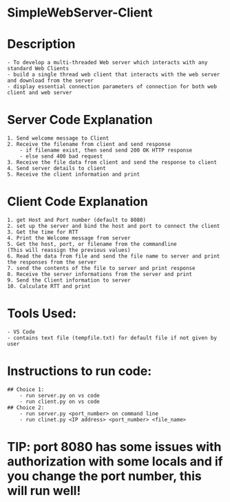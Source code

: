 # SimpleWebServer-Client
# Description 
    - To develop a multi-threaded Web server which interacts with any standard Web Clients
    - build a single thread web client that interacts with the web server and download from the server
    - display essential connection parameters of connection for both web client and web server

# Server Code Explanation
    1. Send welcome message to Client
    2. Receive the filename from client and send response 
        - if filename exist, then send send 200 OK HTTP response
        - else send 400 bad request
    3. Receive the file data from client and send the response to client
    4. Send server details to client
    5. Receive the client information and print

# Client Code Explanation
    1. get Host and Port number (default to 8080) 
    2. set up the server and bind the host and port to connect the client 
    3. Get the time for RTT 
    4. Print the Welcome message from server
    5. Get the host, port, or filename from the commandline 
    (This will reassign the previous values)
    6. Read the data from file and send the file name to server and print the responses from the server
    7. send the contents of the file to server and print response
    8. Receive the server informations from the server and print
    9. Send the Client information to server
    10. Calculate RTT and print

# Tools Used: 
    - VS Code
    - contains text file (tempfile.txt) for default file if not given by user
# Instructions to run code:
    ## Choice 1:
        - run server.py on vs code 
        - run client.py on vs code
    ## Choice 2: 
        - run server.py <port_number> on command line
        - run clinet.py <IP address> <port_number> <file_name>

# TIP: port 8080 has some issues with authorization with some locals and if you change the port number, this will run well!



    